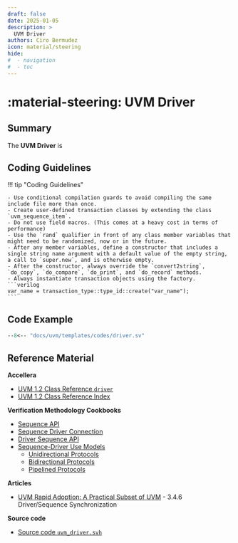 ```yaml
---
draft: false
date: 2025-01-05
description: >
  UVM Driver
authors: Ciro Bermudez
icon: material/steering
hide: 
#  - navigation
#  - toc
---
```


# :material-steering: UVM Driver

## Summary

The **UVM Driver** is

## Coding Guidelines

<div class="justify" markdown>

!!! tip "Coding Guidelines"

    - Use conditional compilation guards to avoid compiling the same include file more than once.
    - Create user-defined transaction classes by extending the class `uvm_sequence_item`.
    - Do not use field macros. (This comes at a heavy cost in terms of performance)
    - Use the `rand` qualifier in front of any class member variables that might need to be randomized, now or in the future.
    - After any member variables, define a constructor that includes a single string name argument with a default value of the empty string, a call to `super.new`, and is otherwise empty.
    - After the constructor, always override the `convert2string`, `do_copy`, `do_compare`, `do_print`, and `do_record` methods.
    - Always instantiate transaction objects using the factory.
    ```verilog
    var_name = transaction_type::type_id::create("var_name");
    ```
</div>

## Code Example

``` sv linenums="1" title="driver.sv"
--8<-- "docs/uvm/templates/codes/driver.sv"
```

## Reference Material

**Accellera**

- [UVM 1.2 Class Reference `driver`](https://verificationacademy.com/verification-methodology-reference/uvm/docs_1.2/html/files/comps/uvm_driver-svh.html)
- [UVM 1.2 Class Reference Index](https://verificationacademy.com/verification-methodology-reference/uvm/docs_1.2/html/index.html)

**Verification Methodology Cookbooks**

- [Sequence API](https://verificationacademy.com/cookbook/uvm-universal-verification-methodology/sequence-api/)
- [Sequence Driver Connection](https://verificationacademy.com/cookbook/uvm-universal-verification-methodology/sequence-driver-connection/)
- [Driver Sequence API](https://verificationacademy.com/cookbook/uvm-universal-verification-methodology/driver-sequence-api/)
- [Sequence-Driver Use Models](https://verificationacademy.com/cookbook/uvm-universal-verification-methodology/sequence-driver-use-models/)
    - [Unidirectional Protocols](https://verificationacademy.com/cookbook/uvm-universal-verification-methodology/unidirectional-protocols/)
    - [Bidirectional Protocols](https://verificationacademy.com/cookbook/uvm-universal-verification-methodology/bidirectional-protocols/)
    - [Pipelined Protocols](https://verificationacademy.com/cookbook/uvm-universal-verification-methodology/pipelined-protocols/)

**Articles**

- [UVM Rapid Adoption: A Practical Subset of UVM](https://dvcon-proceedings.org/wp-content/uploads/uvm-rapid-adoption-a-practical-subset-of-uvm-paper.pdf) - 3.4.6 Driver/Sequence Synchronization

**Source code**

- [Source code `uvm_driver.svh`](https://github.com/edaplayground/eda-playground/blob/master/docs/_static/uvm-1.2/src/comps/uvm_driver.svh)